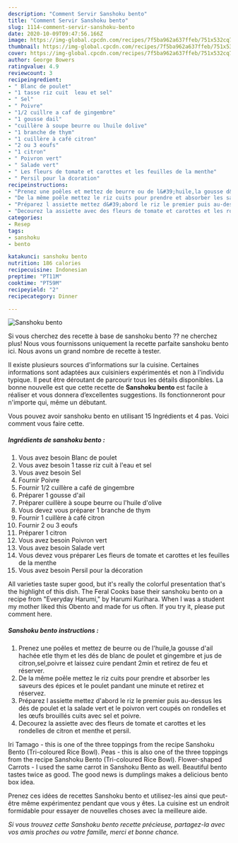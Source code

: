 ```yaml
---
description: "Comment Servir Sanshoku bento"
title: "Comment Servir Sanshoku bento"
slug: 1114-comment-servir-sanshoku-bento
date: 2020-10-09T09:47:56.166Z
image: https://img-global.cpcdn.com/recipes/7f5ba962a637ffeb/751x532cq70/sanshoku-bento-photo-principale-de-la-recette.jpg
thumbnail: https://img-global.cpcdn.com/recipes/7f5ba962a637ffeb/751x532cq70/sanshoku-bento-photo-principale-de-la-recette.jpg
cover: https://img-global.cpcdn.com/recipes/7f5ba962a637ffeb/751x532cq70/sanshoku-bento-photo-principale-de-la-recette.jpg
author: George Bowers
ratingvalue: 4.9
reviewcount: 3
recipeingredient:
- " Blanc de poulet"
- "1 tasse riz cuit  leau et sel"
- " Sel"
- " Poivre"
- "1/2 cuillre a caf de gingembre"
- "1 gousse dail"
- "cuillère à soupe beurre ou lhuile dolive"
- "1 branche de thym"
- "1 cuillère à café citron"
- "2 ou 3 eoufs"
- "1 citron"
- " Poivron vert"
- " Salade vert"
- " Les fleurs de tomate et carottes et les feuilles de la menthe"
- " Persil pour la dcoration"
recipeinstructions:
- "Prenez une poêles et mettez de beurre ou de l&#39;huile,la gousse d&#39;ail hachée etle thym et les dés de blanc de poulet et gingembre et jus de citron,sel,poivre et laissez cuire pendant 2min et retirez de feu et réserver."
- "De la même poêle mettez le riz cuits pour prendre et absorber les saveurs des épices et le poulet pandant une minute et retirez et réservez."
- "Préparez l assiette mettez d&#39;abord le riz le premier puis au-dessus les dés de poulet et la salade vert et le poivron vert coupés on rondelles et les œufs brouillés cuits avec sel et poivre."
- "Decourez la assiette avec des fleurs de tomate et carottes et les rondelles de citron et menthe et persil."
categories:
- Resep
tags:
- sanshoku
- bento

katakunci: sanshoku bento 
nutrition: 186 calories
recipecuisine: Indonesian
preptime: "PT11M"
cooktime: "PT59M"
recipeyield: "2"
recipecategory: Dinner

---
```



![Sanshoku bento](https://img-global.cpcdn.com/recipes/7f5ba962a637ffeb/751x532cq70/sanshoku-bento-photo-principale-de-la-recette.jpg)

Si vous cherchez des recette à base de sanshoku bento ?? ne cherchez plus! Nous vous fournissons uniquement la recette parfaite sanshoku bento ici. Nous avons un grand nombre de recette à tester.

Il existe plusieurs sources d'informations sur la cuisine. Certaines informations sont adaptées aux cuisiniers expérimentés et non à l'individu typique. Il peut être déroutant de parcourir tous les détails disponibles. La bonne nouvelle est que cette recette de <strong> Sanshoku bento </strong> est facile à réaliser et vous donnera d’excellentes suggestions. Ils fonctionneront pour n'importe qui, même un débutant.

<!--inarticleads1-->

Vous pouvez avoir sanshoku bento en utilisant 15 Ingrédients et 4 pas. Voici comment vous faire cette.

##### Ingrédients de sanshoku bento :

1. Vous avez besoin  Blanc de poulet
1. Vous avez besoin 1 tasse riz cuit à l&#39;eau et sel
1. Vous avez besoin  Sel
1. Fournir  Poivre
1. Fournir 1/2 cuillère a café de gingembre
1. Préparer 1 gousse d&#39;ail
1. Préparer cuillère à soupe beurre ou l&#39;huile d&#39;olive
1. Vous devez vous préparer 1 branche de thym
1. Fournir 1 cuillère à café citron
1. Fournir 2 ou 3 eoufs
1. Préparer 1 citron
1. Vous avez besoin  Poivron vert
1. Vous avez besoin  Salade vert
1. Vous devez vous préparer  Les fleurs de tomate et carottes et les feuilles de la menthe
1. Vous avez besoin  Persil pour la décoration


All varieties taste super good, but it&#39;s really the colorful presentation that&#39;s the highlight of this dish. The Feral Cooks base their sanshoku bento on a recipe from &#34;Everyday Harumi,&#34; by Harumi Kurihara. When I was a student my mother liked this Obento and made for us often. If you try it, please put comment here. 

<!--inarticleads2-->

##### Sanshoku bento instructions :

1. Prenez une poêles et mettez de beurre ou de l&#39;huile,la gousse d&#39;ail hachée etle thym et les dés de blanc de poulet et gingembre et jus de citron,sel,poivre et laissez cuire pendant 2min et retirez de feu et réserver.
1. De la même poêle mettez le riz cuits pour prendre et absorber les saveurs des épices et le poulet pandant une minute et retirez et réservez.
1. Préparez l assiette mettez d&#39;abord le riz le premier puis au-dessus les dés de poulet et la salade vert et le poivron vert coupés on rondelles et les œufs brouillés cuits avec sel et poivre.
1. Decourez la assiette avec des fleurs de tomate et carottes et les rondelles de citron et menthe et persil.


Iri Tamago - this is one of the three toppings from the recipe Sanshoku Bento (Tri-coloured Rice Bowl). Peas - this is also one of the three toppings from the recipe Sanshoku Bento (Tri-coloured Rice Bowl). Flower-shaped Carrots - I used the same carrot in Sanshoku Bento as well. Beautiful bento tastes twice as good. The good news is dumplings makes a delicious bento box idea. 

<!--inarticleads1-->

<p>
Prenez ces idées de recettes Sanshoku bento et utilisez-les ainsi que peut-être même expérimentez pendant que vous y êtes. La cuisine est un endroit formidable pour essayer de nouvelles choses avec la meilleure aide.
</p>

<p>
<i>Si vous trouvez cette Sanshoku bento recette précieuse, partagez-la avec vos amis proches ou votre famille, merci et bonne chance.</i>
</p>
